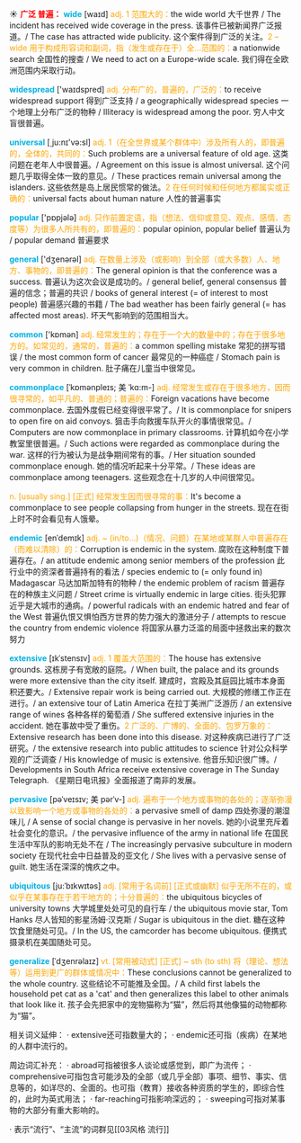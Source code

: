 ☀ <font color="red">**广泛 普遍：**</font>
<font color="sky blue">**wide**</font> [waɪd] 
<font color="orange">adj. 1 范围大的：</font>the wide world 大千世界 / The incident has received wide coverage in the press. 该事件已被新闻界广泛报道。/ The case has attracted wide publicity. 这个案件得到广泛的关注。<font color="orange">2 –wide 用于构成形容词和副词，指（发生或存在于）全…范围的：</font>a nationwide search 全国性的搜查 / We need to act on a Europe-wide scale. 我们得在全欧洲范围内采取行动。

<font color="sky blue">**widespread**</font> ['waɪdspred] 
<font color="orange">adj. 分布广的，普遍的，广泛的：</font>to receive widespread support 得到广泛支持 / a geographically widespread species 一个地理上分布广泛的物种 / Illiteracy is widespread among the poor. 穷人中文盲很普遍。

<font color="sky blue">**universal**</font> [͵ju:nɪ'və:sl] 
<font color="orange">adj. 1（在全世界或某个群体中）涉及所有人的，即普遍的，全体的，共同的：</font>Such problems are a universal feature of old age. 这类问题在老年人中很普遍。/ Agreement on this issue is almost universal. 这个问题几乎取得全体一致的意见。/ These practices remain universal among the islanders. 这些依然是岛上居民惯常的做法。<font color="orange">2 在任何时候和任何地方都属实或正确的：</font>universal facts about human nature 人性的普遍事实

<font color="sky blue">**popular**</font> ['pɒpjələ] 
<font color="orange">adj. 只作前置定语，指（想法、信仰或意见、观点、感情、态度等）为很多人所共有的，即普遍的：</font>popular opinion, popular belief 普遍认为 / popular demand 普遍要求

<font color="sky blue">**general**</font> ['dӡenərəl] 
<font color="orange">adj. 在数量上涉及（或影响）到全部（或大多数）人、地方、事物的，即普遍的：</font>The general opinion is that the conference was a success. 普遍认为这次会议是成功的。/ general belief, general consensus 普遍的信念；普遍的共识 / books of general interest (= of interest to most people) 普遍感兴趣的书籍 / The bad weather has been fairly general (= has affected most areas). 坏天气影响到的范围相当大。

<font color="sky blue">**common**</font> ['kɒmən] 
<font color="orange">adj. 经常发生的；存在于一个大的数量中的；存在于很多地方的。如常见的，通常的，普遍的：</font>a common spelling mistake 常犯的拼写错误 / the most common form of cancer 最常见的一种癌症 / Stomach pain is very common in children. 肚子痛在儿童当中很常见。
                       
<font color="sky blue">**commonplace**</font> [ˈkɒmənpleɪs; 美 ˈkɑ:m-]
<font color="orange">adj. 经常发生或存在于很多地方，因而很寻常的，如平凡的、普通的；普遍的：</font>Foreign vacations have become commonplace. 去国外度假已经变得很平常了。/ It is commonplace for snipers to open fire on aid convoys. 狙击手向救援车队开火的事情很常见。/ Computers are now commonplace in primary classrooms. 计算机如今在小学教室里很普遍。/ Such actions were regarded as commonplace during the war. 这样的行为被认为是战争期间常有的事。/ Her situation sounded commonplace enough. 她的情况听起来十分平常。/ These ideas are commonplace among teenagers. 这些观念在十几岁的人中间很常见。

<font color="orange">n. [usually sing.] [正式] 经常发生因而很寻常的事：</font>It's become a commonplace to see people collapsing from hunger in the streets. 现在在街上时不时会看见有人饿晕。

<font color="sky blue">**endemic**</font> [enˈdemɪk]
<font color="orange">adj. ~ (in/to…)（情况、问题）在某地或某群人中普遍存在（而难以清除）的：</font>Corruption is endemic in the system. 腐败在这种制度下普遍存在。/ an attitude endemic among senior members of the profession 此行业中的资深者普遍持有的看法 / species endemic to (= only found in) Madagascar 马达加斯加特有的物种 / the endemic problem of racism 普遍存在的种族主义问题 / Street crime is virtually endemic in large cities. 街头犯罪近乎是大城市的通病。/ powerful radicals with an endemic hatred and fear of the West 普遍仇恨又惧怕西方世界的势力强大的激进分子 / attempts to rescue the country from endemic violence 将国家从暴力泛滥的局面中拯救出来的数次努力          

<font color="sky blue">**extensive**</font> [ɪkˈstensɪv]
<font color="orange">adj. 1 覆盖大范围的：</font>The house has extensive grounds. 这栋房子有宽敞的庭院。/ When built, the palace and its grounds were more extensive than the city itself. 建成时，宫殿及其庭园比城市本身面积还要大。/ Extensive repair work is being carried out. 大规模的修缮工作正在进行。/ an extensive tour of Latin America 在拉丁美洲广泛游历 / an extensive range of wines 各种各样的葡萄酒 / She suffered extensive injuries in the accident. 她在事故中受了重伤。<font color="orange">2 广泛的、广博的、全面的、包罗万象的：</font>Extensive research has been done into this disease. 对这种疾病已进行了广泛研究。/ the extensive research into public attitudes to science 针对公众科学观的广泛调查 / His knowledge of music is extensive. 他音乐知识很广博。/ Developments in South Africa receive extensive coverage in The Sunday Telegraph. 《星期日电讯报》全面报道了南非的发展。
     
<font color="sky blue">**pervasive**</font> [pəˈveɪsɪv; 美 pərˈv-]
<font color="orange">adj. 遍布于一个地方或事物的各处的；逐渐弥漫以致影响一个地方或事物的各处的：</font>a pervasive smell of damp 四处弥漫的潮湿味儿 / A sense of social change is pervasive in her novels. 她的小说里充斥着社会变化的意识。/ the pervasive influence of the army in national life 在国民生活中军队的影响无处不在 / The increasingly pervasive subculture in modern society 在现代社会中日益普及的亚文化 / She lives with a pervasive sense of guilt. 她生活在深深的愧疚之中。

<font color="sky blue">**ubiquitous**</font> [ju:ˈbɪkwɪtəs]
<font color="orange">adj. [常用于名词前] [正式或幽默] 似乎无所不在的，或似乎在某事存在于若干地方的；十分普遍的：</font>the ubiquitous bicycles of university towns 大学城里处处可见的自行车 / the ubiquitous movie star, Tom Hanks 尽人皆知的影星汤姆·汉克斯 / Sugar is ubiquitous in the diet. 糖在这种饮食里随处可见。/ In the US, the camcorder has become ubiquitous. 便携式摄录机在美国随处可见。
           
<font color="sky blue">**generalize**</font> [ˈdʒenrəlaɪz]
<font color="orange">vt. [常用被动式] [正式] ~ sth (to sth) 将（理论、想法等）运用到更广的群体或情况中：</font>These conclusions cannot be generalized to the whole country. 这些结论不可能推及全国。/ A child first labels the household pet cat as a 'cat' and then generalizes this label to other animals that look like it. 孩子会先把家中的宠物猫称为“猫”，然后将其他像猫的动物都称为“猫”。

相关词义延伸：
· extensive还可指数量大的；
· endemic还可指（疾病）在某地的人群中流行的。

周边词汇补充：
· abroad可指被很多人谈论或感觉到，即广为流传；
· comprehensive可指包含可能涉及的全部（或几乎全部）事项、细节、事实、信息等的，如详尽的、全面的。也可指（教育）接收各种资质的学生的，即综合性的，此时为英式用法；
· far-reaching可指影响深远的；
· sweeping可指对某事物的大部分有重大影响的。

· 表示“流行”、“主流”的词群见[[03风格 流行]]